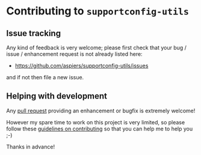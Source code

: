 # Contributing to `supportconfig-utils`

## Issue tracking

Any kind of feedback is very welcome; please first check that your bug
/ issue / enhancement request is not already listed here:

*   https://github.com/aspiers/supportconfig-utils/issues

and if not then file a new issue.

## Helping with development

Any [pull request](https://help.github.com/articles/using-pull-requests/)
providing an enhancement or bugfix is extremely welcome!

However my spare time to work on this project is very limited, so
please follow these
[guidelines on contributing](http://blog.adamspiers.org/2012/11/10/7-principles-for-contributing-patches-to-software-projects/) so that you can help me to help you ;-)

Thanks in advance!
